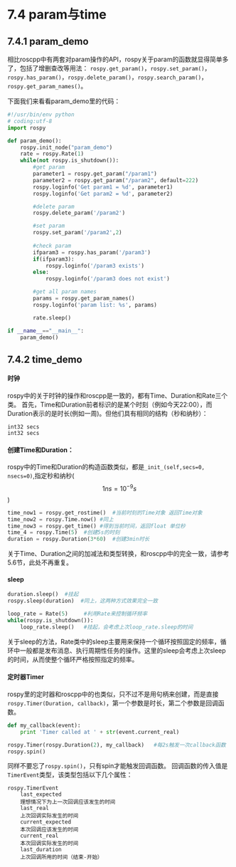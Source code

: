 # 7.4 param与time

## 7.4.1 param_demo
相比roscpp中有两套对param操作的API，rospy关于param的函数就显得简单多了，包括了增删查改等用法：
`rospy.get_param()`，`rospy.set_param()`，`rospy.has_param()`，`rospy.delete_param()`，`rospy.search_param()`，`rospy.get_param_names()`。

下面我们来看看param_demo里的代码：
```python
#!/usr/bin/env python
# coding:utf-8
import rospy

def param_demo():
    rospy.init_node("param_demo")
    rate = rospy.Rate(1)
    while(not rospy.is_shutdown()):
        #get param
        parameter1 = rospy.get_param("/param1")
        parameter2 = rospy.get_param("/param2", default=222)
        rospy.loginfo('Get param1 = %d', parameter1)
        rospy.loginfo('Get param2 = %d', parameter2)

        #delete param
        rospy.delete_param('/param2')

        #set param
        rospy.set_param('/param2',2)
        
        #check param
        ifparam3 = rospy.has_param('/param3')
        if(ifparam3):
            rospy.loginfo('/param3 exists')
        else:
            rospy.loginfo('/param3 does not exist')

        #get all param names
        params = rospy.get_param_names()
        rospy.loginfo('param list: %s', params)

        rate.sleep()

if __name__=="__main__":
    param_demo()
```

## 7.4.2 time_demo

#### 时钟
rospy中的关于时钟的操作和roscpp是一致的，都有Time、Duration和Rate三个类。
首先，Time和Duration前者标识的是某个时刻（例如今天22:00），而Duration表示的是时长(例如一周)。但他们具有相同的结构（秒和纳秒）：
```
int32 secs
int32 secs
```

####  创建Time和Duration：
rospy中的Time和Duration的构造函数类似，都是`_init_(self,secs=0, nsecs=0)`,指定秒和纳秒($$1ns = 10^{-9}s$$)

```python
time_now1 = rospy.get_rostime()  #当前时刻的Time对象 返回Time对象
time_now2 = rospy.Time.now() #同上
time_now3 = rospy.get_time() #得到当前时间，返回float 单位秒
time_4 = rospy.Time(5)  #创建5s的时刻
duration = rospy.Duration(3*60)  #创建3min时长
```
关于Time、Duration之间的加减法和类型转换，和roscpp中的完全一致，请参考5.6节，此处不再重复。

#### sleep
```python
duration.sleep()  #挂起
rospy.sleep(duration)  #同上，这两种方式效果完全一致

loop_rate = Rate(5)     #利用Rate来控制循环频率
while(rospy.is_shutdown()):
    loop_rate.sleep()   #挂起，会考虑上次loop_rate.sleep的时间
```
关于sleep的方法，Rate类中的sleep主要用来保持一个循环按照固定的频率，循环中一般都是发布消息、执行周期性任务的操作。这里的sleep会考虑上次sleep的时间，从而使整个循环严格按照指定的频率。


#### 定时器Timer
rospy里的定时器和roscpp中的也类似，只不过不是用句柄来创建，而是直接`rospy.Timer(Duration, callback)`，第一个参数是时长，第二个参数是回调函数。
```python
def my_callback(event):
    print 'Timer called at ' + str(event.current_real)

rospy.Timer(rospy.Duration(2), my_callback)   #每2s触发一次callback函数
rospy.spin()
```
同样不要忘了`rospy.spin()`，只有spin才能触发回调函数。
回调函数的传入值是`TimerEvent`类型，该类型包括以下几个属性：
```
rospy.TimerEvent
    last_expected
    理想情况下为上一次回调应该发生的时间
    last_real
    上次回调实际发生的时间
    current_expected
    本次回调应该发生的时间
    current_real
    本次回调实际发生的时间
    last_duration
    上次回调所用的时间（结束-开始）
```
